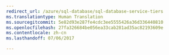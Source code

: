 ```yaml
---
redirect_url: /azure/sql-database/sql-database-service-tiers
ms.translationtype: Human Translation
ms.sourcegitcommit: 5e82d93e287fe4cdc3ee5555426a36d336440810
ms.openlocfilehash: 27fa326684be056ea33cab281ad35ac82193609e
ms.contentlocale: zh-cn
ms.lasthandoff: 07/06/2017

--- 
```

